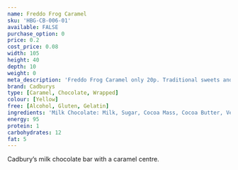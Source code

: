 ```yaml
---
name: Freddo Frog Caramel
sku: 'HBG-CB-006-01'
available: FALSE
purchase_option: 0
price: 0.2
cost_price: 0.08
width: 105
height: 40
depth: 10
weight: 0
meta_description: 'Freddo Frog Caramel only 20p. Traditional sweets and more at Humbugs Confectionery Store. Specialists in satisfying your sweet tooth!'
brand: Cadburys
type: [Caramel, Chocolate, Wrapped]
colour: [Yellow]
free: [Alcohol, Gluten, Gelatin]
ingredients: 'Milk Chocolate: Milk, Sugar, Cocoa Mass, Cocoa Butter, Vegetable Fat, E442, Flavouring. Caramel: Glucose Syrup, Sugar, Dried Whey, Salt, Flavouring'
energy: 95
protein: 1
carbohydrates: 12
fat: 5
---
```

Cadbury’s milk chocolate bar with a caramel centre.